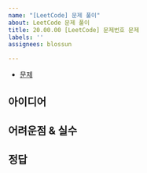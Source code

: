 ```yaml
---
name: "[LeetCode] 문제 풀이"
about: LeetCode 문제 풀이
title: 20.00.00 [LeetCode] 문제번호 문제
labels: ''
assignees: blossun

---
```


- [문제]()

## 아이디어

## 어려운점 & 실수

## 정답
```java

```
